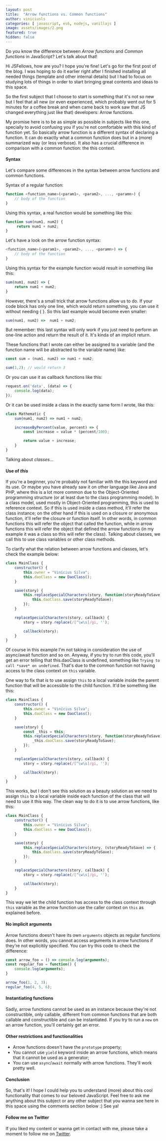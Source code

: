 ```yaml
---
layout: post
title:  "Arrow functions vs. Common functions"
author: viniciusls
categories: [ javascript, es6, nodejs, vanillajs ]
image: assets/images/2.png
featured: true
hidden: false
---
```


Do you know the difference between *Arrow functions* and *Common functions* in JavaScript? Let's talk about that!

Hi JSFellows, how are you? I hope you're fine! Let's go for the first post of the blog. I was hoping to do it earlier right after I finished installing all needed things (template and other internal details) but I had to focus on studying lots of things in order to start bringing great contents and ideas to this space.

So the first subject that I choose to start is something that it's not so new but I feel that all new (or even experienced, which probably went out for 5 minutes for a coffee break and when came back to work saw that JS changed everything just like that) developers: Arrow functions.

My promise here is to be as simple as possible in subjects like this one, specially to avoid confusing you if you're not comfortable with this kind of function yet. So basically arrow function is a different syntax of declaring a function. It can do exactly what a common function does but in a (more) summarized way (or less verbose). It also has a crucial difference in comparison with a common function: the this context.

#### Syntax

Let's compare some differences in the syntax between arrow functions and common functions.

Syntax of a regular function:

```javascript
function <function_name>(<param1>, <param2>, ..., <paramn>) {
    // body of the function
}
```

Using this syntax, a real function would be something like this:

```javascript
function sum(num1, num2) {
     return num1 + num2;
}
```

Let's have a look on the arrow function syntax:

```javascript
<function_name>(<param1>, <param2>, ..., <paramn>) => {
    // body of the function
}
```

Using this syntax for the example function would result in something like this:

```javascript
sum(num1, num2) => {
    return num1 + num2;
}
```

However, there's a small trick that arrow functions allow us to do. If your code block has only one line, which would return something, you can use it without needing { }. So this last example would become even smaller:

```javascript
sum(num1, num2) =>  num1 + num2;
````

But remember: this last syntax will only work if you just need to perform an one-line action and return the result of it. It's kinda of an implicit return.

These functions that I wrote can either be assigned to a variable (and the function name will be abstracted to the variable name) like:

```javascript
const sum = (num1, num2) => num1 + num2;

sum(1,2); // would return 3
```

Or you can use it as callback functions like this:

```javascript
request.on('data', (data) => {
    console.log(data);
});
```

Or it can be used inside a class in the exactly same form I wrote, like this:

```javascript
class Mathematic {
    sum(num1, num2) => num1 + num2;

    increaseByPercent(value, percent) => {
        const increase = value * (percent/100);

        return value + increase;
    }
}
```

Talking about *classes*...

#### Use of *this*

If you're a beginner, you're probably not familiar with the this keyword and its use. Or maybe you have already saw it on other language like Java and PHP, where this is a lot more common due to the Object-Oriented programming structure (or at least due to the class programming model). In a class model, used mostly in Object-Oriented programming, this is used to reference context. So if this is used inside a class method, it'll refer the class instance; on the other hand if this is used on a closure or anonymous function, it'll refer the closure or function itself. In other words, in common functions this will refer the object that called the function, while in arrow functions this will refer the object that defined the arrow functions (in my example it was a class so this will refer the class). Talking about classes, we call this to use class variables or other class methods.

To clarify what the relation between arrow functions and classes, let's check the example below:

```javascript
class MainClass {
    constructor() {
        this.owner = "Vinícius Silva";
        this.daoClass = new DaoClass();
    }

    save(story) {
        this.replaceSpecialCharacters(story, function(storyReadyToSave) {
            this.daoClass.save(storyReadyToSave);
        });
    }

    replaceSpecialCharacters(story, callback) {
        story = story.replace(/[^\w\s]/gi, '');

        callback(story);
    }
}
```

Of course in this example I'm not taking in consideration the use of async/await function and so on. Anyway, if you try to run this code, you'll get an error telling that this.daoClass is undefined, something like `Trying to call *save* on undefined`. That's due to the common function not having access to the class context on `this` variable.

One way to fix that is to use assign `this` to a local variable inside the parent function that will be accessible to the child function. It'd be something like this:

```javascript
class MainClass {
    constructor() {
        this.owner = "Vinícius Silva";
        this.daoClass = new DaoClass();
    }

    save(story) {
        const _this = this;
        this.replaceSpecialCharacters(story, function(storyReadyToSave) {
            _this.daoClass.save(storyReadyToSave);
        });
    }

    replaceSpecialCharacters(story, callback) {
        story = story.replace(/[^\w\s]/gi, '');

        callback(story);
    }
}
```

This works, but I don't see this solution as a beauty solution as we need to assign `this` to a local variable inside each function of the class that will need to use it this way. The clean way to do it is to use arrow functions, like this:

```javascript
class MainClass {
    constructor() {
        this.owner = "Vinícius Silva";
        this.daoClass = new DaoClass();
    }

    save(story) {
        this.replaceSpecialCharacters(story, (storyReadyToSave) => {
            this.daoClass.save(storyReadyToSave);
        });
    }

    replaceSpecialCharacters(story, callback) {
        story = story.replace(/[^\w\s]/gi, '');

        callback(story);
    }
}
```

This way we let the child function has access to the class context through `this` variable as the arrow function use the caller context on `this` as explained before.

#### No implicit arguments

Arrow functions doesn't have its own `arguments` objects as regular functions does. In other words, you cannot access arguments in arrow functions if they're not explicitily specified. You can try this code to check the difference:

```javascript
const arrow_foo = () => console.log(arguments);
const regular_foo = function() {
    console.log(arguments);
}

arrow_foo(1, 2, 3);
regular_foo(4, 5, 6);
```

#### Instantiating functions

Sadly, arrow functions cannot be used as an instance because they're not constructible, only callable, different from common functions that are both callable and constructible and can be instantiated. If you try to run a `new` on an arrow function, you'll certainly get an error.

#### Other restrictions and functionalities

- Arrow functions doesn't have the `prototype` property;
- You cannot use `yield` keyword inside an arrow functions, which means that it cannot be used as a generator;
- You can use `async`/`await` normally with arrow functions. They'll work pretty well.

#### Conclusion

So, that's it! I hope I could help you to understand (more) about this cool functionality that comes to our beloved JavaScript. Feel free to ask me anything about this subject or any other subject that you wanna see here in this space using the comments section below :) See ya!

#### Follow me on Twitter
If you liked my content or wanna get in contact with me, please take a moment to follow me on [Twitter](https://twitter.com/iViinii).